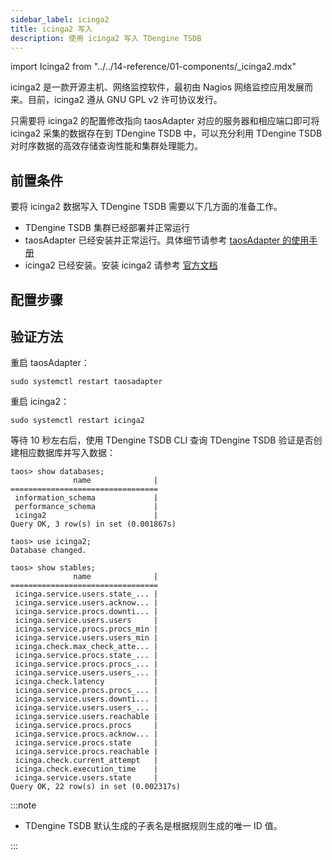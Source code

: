 ```yaml
---
sidebar_label: icinga2
title: icinga2 写入
description: 使用 icinga2 写入 TDengine TSDB
---
```


import Icinga2 from "../../14-reference/01-components/_icinga2.mdx"

icinga2 是一款开源主机、网络监控软件，最初由 Nagios 网络监控应用发展而来。目前，icinga2 遵从 GNU GPL v2 许可协议发行。

只需要将 icinga2 的配置修改指向 taosAdapter 对应的服务器和相应端口即可将 icinga2 采集的数据存在到 TDengine TSDB 中，可以充分利用 TDengine TSDB 对时序数据的高效存储查询性能和集群处理能力。

## 前置条件

要将 icinga2 数据写入 TDengine TSDB 需要以下几方面的准备工作。

- TDengine TSDB 集群已经部署并正常运行
- taosAdapter 已经安装并正常运行。具体细节请参考 [taosAdapter 的使用手册](../../../reference/components/taosadapter)
- icinga2 已经安装。安装 icinga2 请参考 [官方文档](https://icinga.com/docs/icinga-2/latest/doc/02-installation/)

## 配置步骤

<Icinga2 />

## 验证方法

重启 taosAdapter：

```
sudo systemctl restart taosadapter
```

重启 icinga2：

```
sudo systemctl restart icinga2
```

等待 10 秒左右后，使用 TDengine TSDB CLI 查询 TDengine TSDB 验证是否创建相应数据库并写入数据：

```
taos> show databases;
              name              |
=================================
 information_schema             |
 performance_schema             |
 icinga2                        |
Query OK, 3 row(s) in set (0.001867s)

taos> use icinga2;
Database changed.

taos> show stables;
              name              |
=================================
 icinga.service.users.state_... |
 icinga.service.users.acknow... |
 icinga.service.procs.downti... |
 icinga.service.users.users     |
 icinga.service.procs.procs_min |
 icinga.service.users.users_min |
 icinga.check.max_check_atte... |
 icinga.service.procs.state_... |
 icinga.service.procs.procs_... |
 icinga.service.users.users_... |
 icinga.check.latency           |
 icinga.service.procs.procs_... |
 icinga.service.users.downti... |
 icinga.service.users.users_... |
 icinga.service.users.reachable |
 icinga.service.procs.procs     |
 icinga.service.procs.acknow... |
 icinga.service.procs.state     |
 icinga.service.procs.reachable |
 icinga.check.current_attempt   |
 icinga.check.execution_time    |
 icinga.service.users.state     |
Query OK, 22 row(s) in set (0.002317s)
```

:::note

- TDengine TSDB 默认生成的子表名是根据规则生成的唯一 ID 值。

:::
